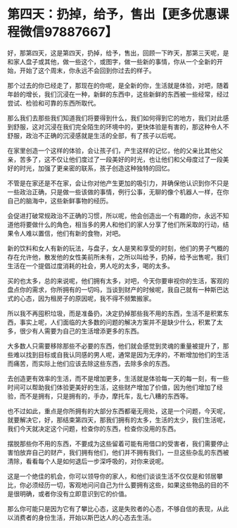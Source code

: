# 第四天：扔掉，给予，售出【更多优惠课程微信97887667】

好，那第四天，这是第四天，扔掉，给予，售出，回顾一下昨天，那第三天呢，是和家人盘子或其他，做一些这个，或图字，做一些新的事情，你从一个全新的开始，开始了这个周末，你永远不会回到你过去的样子。

那个过去的你已经走了，那现在的你呢，是全新的你，生活就是体验，对吧，随着年龄的增长，我们沉浸在一种，新鲜的东西中，这些新鲜的东西被一些经常，经过尝试、检验和可靠的东西所取代。

那么我们去那些我们知道我们将要得到什么，我们如何得到它的地方，我们对此感到舒服，这对沉浸在我们完全陌生的环境中的，更快体验是有害的，那这种令人不舒服，政治不正确的沉浸感就是生活的全部，有了孩子以后呢。

在家里创造一个这样的体验，会让孩子们，产生这样的记忆，他的父亲比其他父亲，苦多了，这不仅让他们度过了一段美好的时光，也让他们和父母度过了一段美好的时光，加强了更亲密的联系，孩子创造这种独特的回忆。

不管是在家还是不在家，会让你对他产生更加的吸引力，并确保他认识到你不只是一些政治正确，只是做一些该做的事情，例行公事，无聊的像个机器人一样，在你自己的脑海中，这些新鲜事物的经历。

会促进打破常规政治不正确的习惯，所以呢，他会创造出一个有趣的你，永远不知道他将要做什么的角色，相当多的男人和他们的家人分享了他们所采取的行动，结果令人难以置信，他们有新的食物，对吧。

新的饮料和女人有新的玩法，与盘子，女人是笑和享受的时刻，他们的男子气概的存在允许他，散发他的女性美前所未有，之所以叫给予，扔掉，给予出售呢，我们生活在一个提倡过度消耗的社会，男人吃的太多，喝的太多。

买的也太多，总的来说呢，他们拥有太多，对吧，今天你要审视你的生活，客观的盘点你的需求，你所拥有的一切吗，当谈到财产的时候呢，我自己就有一种斯巴达式的心态，因为租房子的原因呢，我不得不频繁搬家。

所以我不再囤积垃圾，而是准备扔，决定扔掉那些我不用的东西，生活不是积累东西，事实上呢，人们面临的大多数的问题的解决方案并不是缺少什么，积累了太多，很少有人需要为自己的生活增添更多的东西。

大多数人只需要移除那些不必要的东西，他们就会感觉到灵魂的重量被提升了，那些难以找到目标或自我认同感的男人呢，通常是因为无序的，不断增加他们的生活而痛苦，而实际上他们应该去除这些东西，去除多余的东西。

去创造更有效率的生活，而不是增加更多，生活就是体验每一天的每一刻，有一些时间可以帮助我们体验更美好的生活，这些财产增加了价值，因为他们增加了经验，而不是拥有，只是拥有的，手办，摩托车，乱七八糟的东西等。

也不过如此，重点是你所拥有的大部分东西都毫无用处，这是一个问题，今天呢，就要解决它，好，那结束第四天，那我们拥有的太多，生活的太少，我们生活呢，我们今天就决定这个问题，检查你的东西，检查你没用的东西。

摆脱那些你不用的东西，不要成为这些留着可能有用借口的受害者，我们需要停止害怕放弃自己的财产，我们拥有他们，他们并不拥有我们，一旦这些杂乱的东西被清除，看看每个人是如何退后一步深呼吸的，对你来说呢。

这是一个绝佳的机会，你可以领导你的家人，和他们谈谈生活不仅仅是和邻居攀比，你必须经历一切，客观地问问自己为什么要拥有这些，如果这些物品的目的不是很明确，或者你没有立即意识到它的价值。

那么你可能只是因为它有了攀比心态，这是失败者的心态，不够自信的表现，从此以消费者的身份生活，开始以斯巴达人的心态去生活。